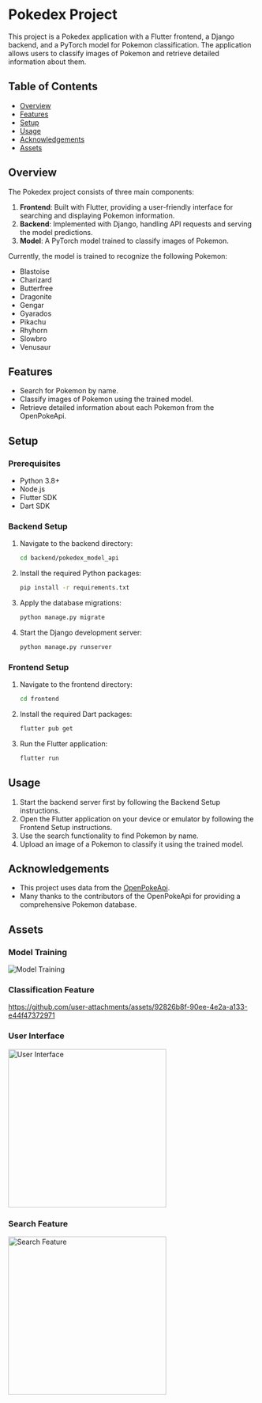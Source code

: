 # Pokedex Project

This project is a Pokedex application with a Flutter frontend, a Django backend, and a PyTorch model for Pokemon classification. The application allows users to classify images of Pokemon and retrieve detailed information about them.

## Table of Contents
- [Overview](#overview)
- [Features](#features)
- [Setup](#setup)
- [Usage](#usage)
- [Acknowledgements](#acknowledgements)
- [Assets](#assets)

## Overview

The Pokedex project consists of three main components:
1. **Frontend**: Built with Flutter, providing a user-friendly interface for searching and displaying Pokemon information.
2. **Backend**: Implemented with Django, handling API requests and serving the model predictions.
3. **Model**: A PyTorch model trained to classify images of Pokemon.

Currently, the model is trained to recognize the following Pokemon:
- Blastoise
- Charizard
- Butterfree
- Dragonite
- Gengar
- Gyarados
- Pikachu
- Rhyhorn
- Slowbro
- Venusaur

## Features

- Search for Pokemon by name.
- Classify images of Pokemon using the trained model.
- Retrieve detailed information about each Pokemon from the OpenPokeApi.

## Setup

### Prerequisites

- Python 3.8+
- Node.js
- Flutter SDK
- Dart SDK

### Backend Setup

1. Navigate to the backend directory:
    ```sh
    cd backend/pokedex_model_api
    ```

2. Install the required Python packages:
    ```sh
    pip install -r requirements.txt
    ```

3. Apply the database migrations:
    ```sh
    python manage.py migrate
    ```

4. Start the Django development server:
    ```sh
    python manage.py runserver
    ```

### Frontend Setup

1. Navigate to the frontend directory:
    ```sh
    cd frontend
    ```

2. Install the required Dart packages:
    ```sh
    flutter pub get
    ```

3. Run the Flutter application:
    ```sh
    flutter run
    ```

## Usage

1. Start the backend server first by following the Backend Setup instructions.
2. Open the Flutter application on your device or emulator by following the Frontend Setup instructions.
3. Use the search functionality to find Pokemon by name.
4. Upload an image of a Pokemon to classify it using the trained model.

## Acknowledgements

- This project uses data from the [OpenPokeApi](https://pokeapi.co/).
- Many thanks to the contributors of the OpenPokeApi for providing a comprehensive Pokemon database.

## Assets

### Model Training
![Model Training](model/training.png)

### Classification Feature
https://github.com/user-attachments/assets/92826b8f-90ee-4e2a-a133-e44f47372971


### User Interface
<img src="assets/demo_ui.png" alt="User Interface" width="320">

### Search Feature
<img src="assets/demo_search.png" alt="Search Feature" width="320">

